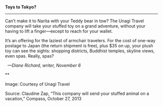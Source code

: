 **Toys to Tokyo?**

****

Can’t make it to Narita with your Teddy bear in tow? The Unagi Travel company will take your stuffed toy on a grand adventure, without your having to lift a finger—except to reach for your wallet.

It’s an offering for the laziest of armchair travelers. For the cost of one-way postage to Japan (the return shipment is free), plus \$35 on up, your plush toy can see the sights: shopping districts, Buddhist temples, skyline views, even spas. Really, spas?    

  *—Diane Richard, writer, November 6*

**

Image: Courtesy of Unagi Travel

Source: Claudine Zap, “This company will send your stuffed animal on a vacation,” Compass, October 27, 2013 
